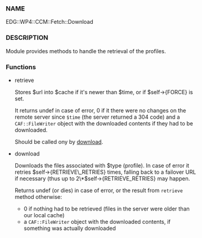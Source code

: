 
### NAME

EDG::WP4::CCM::Fetch::Download

### DESCRIPTION

Module provides methods to handle the retrieval of the profiles.

### Functions

- retrieve

    Stores $url into $cache if it's newer than $time, or if $self->{FORCE}
    is set.

    It returns undef in case of error, 0 if it there were no changes on the
    remote server since `$time` (the server returned a 304 code)
    and a `CAF::FileWriter` object with the
    downloaded contents if they had to be downloaded.

    Should be called ony by [download](../components/download.md).

- download

    Downloads the files associated with $type (profile). In
    case of error it retries $self->{RETRIEVE\_RETRIES} times, falling back
    to a failover URL if necessary (thus up to 2\*$self->{RETRIEVE\_RETRIES}
    may happen.

    Returns undef (or dies) in case of error, or the result from `retrieve` method otherwise:

    - 0 if nothing had to be retrieved (files in the server were older than our local cache)
    - a `CAF::FileWriter` object with the downloaded contents, if something was actually
    downloaded
